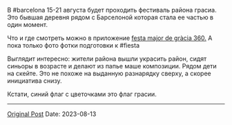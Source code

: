 В #barcelona 15-21 августа будет проходить фестиваль района грасиа. Это бывшая деревня рядом с Барселоной которая стала ее частью в один момент. 

Что и где смотреть можно в приложение [festa major de gràcia 360.](https://apps.apple.com/es/app/festa-major-de-gr%C3%A0cia-360/id1258882590?l=en-GB) А пока только фото фотки подготовки к #fiesta

Выглядит интересно: жители района вышли украсить район, сидят синьоры в возрасте и делают из папье маше композиции. Рядом дети на скейте. Это не похоже на выданную разнарядку сверху, а скорее инициатива снизу.

Кстати, синий флаг с цветочками это флаг грасии.

---
[Original Post](https://t.me/lev2tarragona/1442)
Date: 2023-08-13
